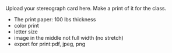 Upload your stereograph card here. Make a print of it for the class.

* The print paper: 100 lbs thickness
* color print
* letter size
* image in the middle not full width (no stretch)
* export for print:pdf, jpeg, png
